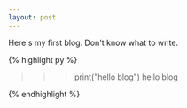 ```yaml
---
layout: post
---
```

Here's my first blog. Don't know what to write.

{% highlight py %}
>>> print("hello blog")
hello blog
>>> 
{% endhighlight %}

